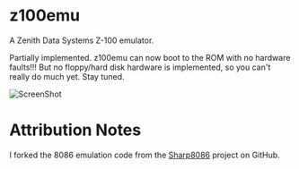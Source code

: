 # z100emu

A Zenith Data Systems Z-100 emulator.

Partially implemented. z100emu can now boot to the ROM with no hardware faults!!! But no floppy/hard disk hardware is implemented, so you can't really do much yet. Stay tuned.

![ScreenShot](https://raw.github.com/rickbutton/z100emu/master/screenshot.png)

# Attribution Notes

I forked the 8086 emulation code from the [Sharp8086](https://github.com/Programmdude/Sharp8086) project on GitHub.
